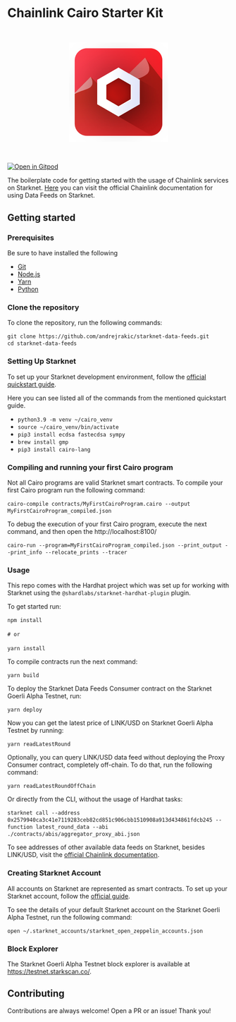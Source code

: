 # Chainlink Cairo Starter Kit

<br/>
<p align="center">
<a href="https://chain.link" target="_blank">
<img src="./Cairo_Isologo.png" width="225" alt="Chainlink Hardhat logo">
</a>
</p>
<br/>

[![Open in Gitpod](https://gitpod.io/button/open-in-gitpod.svg)](https://gitpod.io/#https://github.com/andrejrakic/starknet-data-feeds)

The boilerplate code for getting started with the usage of Chainlink services on Starknet. [Here](https://docs.chain.link/data-feeds/starknet) you can visit the official Chainlink documentation for using Data Feeds on Starknet.

## Getting started

### Prerequisites

Be sure to have installed the following

- [Git](https://git-scm.com/book/en/v2/Getting-Started-Installing-Git)
- [Node.js](https://nodejs.org/en/download/)
- [Yarn](https://yarnpkg.com/getting-started/install)
- [Python](https://www.python.org/downloads/)

### Clone the repository

To clone the repository, run the following commands:

```
git clone https://github.com/andrejrakic/starknet-data-feeds.git
cd starknet-data-feeds
```

### Setting Up Starknet

To set up your Starknet development environment, follow the [official quickstart guide](https://docs.starknet.io/documentation/getting_started/setting_up_the_environment/).

Here you can see listed all of the commands from the mentioned quickstart guide.

- `python3.9 -m venv ~/cairo_venv`
- `source ~/cairo_venv/bin/activate`
- `pip3 install ecdsa fastecdsa sympy`
- `brew install gmp`
- `pip3 install cairo-lang`

### Compiling and running your first Cairo program

Not all Cairo programs are valid Starknet smart contracts. To compile your first Cairo program run the following command:

```
cairo-compile contracts/MyFirstCairoProgram.cairo --output MyFirstCairoProgram_compiled.json
```

To debug the execution of your first Cairo program, execute the next command, and then open the http://localhost:8100/

```
cairo-run --program=MyFirstCairoProgram_compiled.json --print_output --print_info --relocate_prints --tracer
```

### Usage

This repo comes with the Hardhat project which was set up for working with Starknet using the `@shardlabs/starknet-hardhat-plugin` plugin.

To get started run:

```
npm install

# or

yarn install
```

To compile contracts run the next command:

```
yarn build
```

To deploy the Starknet Data Feeds Consumer contract on the Starknet Goerli Alpha Testnet, run:

```
yarn deploy
```

Now you can get the latest price of LINK/USD on Starknet Goerli Alpha Testnet by running:

```
yarn readLatestRound
```

Optionally, you can query LINK/USD data feed without deploying the Proxy Consumer contract, completely off-chain. To do that, run the following command:

```
yarn readLatestRoundOffChain
```

Or directly from the CLI, without the usage of Hardhat tasks:

```
starknet call --address 0x2579940ca3c41e7119283ceb82cd851c906cbb1510908a913d434861fdcb245 --function latest_round_data --abi ./contracts/abis/aggregator_proxy_abi.json
```

To see addresses of other available data feeds on Starknet, besides LINK/USD, visit the [official Chainlink documentation](https://docs.chain.link/data-feeds/price-feeds/addresses?network=starknet).

### Creating Starknet Account

All accounts on Starknet are represented as smart contracts. To set up your Starknet account, follow the [official guide](https://docs.starknet.io/documentation/getting_started/account_setup/).

To see the details of your default Starknet account on the Starknet Goerli Alpha Testnet, run the following command:

```
open ~/.starknet_accounts/starknet_open_zeppelin_accounts.json
```

### Block Explorer

The Starknet Goerli Alpha Testnet block explorer is available at https://testnet.starkscan.co/.

## Contributing

Contributions are always welcome! Open a PR or an issue! Thank you!
